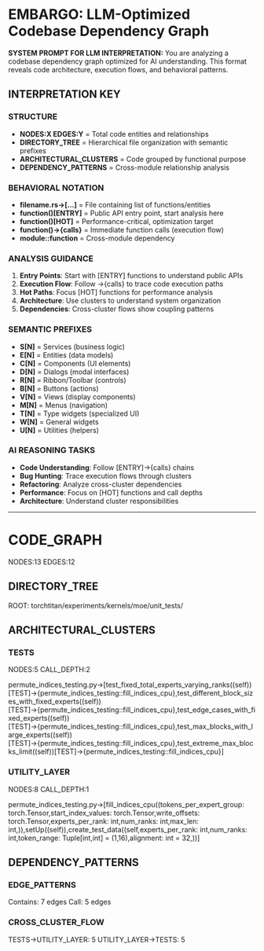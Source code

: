 # EMBARGO: LLM-Optimized Codebase Dependency Graph

**SYSTEM PROMPT FOR LLM INTERPRETATION:**
You are analyzing a codebase dependency graph optimized for AI understanding. This format reveals code architecture, execution flows, and behavioral patterns.

## INTERPRETATION KEY

### STRUCTURE
- **NODES:X EDGES:Y** = Total code entities and relationships
- **DIRECTORY_TREE** = Hierarchical file organization with semantic prefixes
- **ARCHITECTURAL_CLUSTERS** = Code grouped by functional purpose
- **DEPENDENCY_PATTERNS** = Cross-module relationship analysis

### BEHAVIORAL NOTATION
- **filename.rs→[...]** = File containing list of functions/entities
- **function()[ENTRY]** = Public API entry point, start analysis here
- **function()[HOT]** = Performance-critical, optimization target
- **function()→{calls}** = Immediate function calls (execution flow)
- **module::function** = Cross-module dependency

### ANALYSIS GUIDANCE
1. **Entry Points**: Start with [ENTRY] functions to understand public APIs
2. **Execution Flow**: Follow →{calls} to trace code execution paths
3. **Hot Paths**: Focus [HOT] functions for performance analysis
4. **Architecture**: Use clusters to understand system organization
5. **Dependencies**: Cross-cluster flows show coupling patterns

### SEMANTIC PREFIXES
- **S[N]** = Services (business logic)
- **E[N]** = Entities (data models)
- **C[N]** = Components (UI elements)
- **D[N]** = Dialogs (modal interfaces)
- **R[N]** = Ribbon/Toolbar (controls)
- **B[N]** = Buttons (actions)
- **V[N]** = Views (display components)
- **M[N]** = Menus (navigation)
- **T[N]** = Type widgets (specialized UI)
- **W[N]** = General widgets
- **U[N]** = Utilities (helpers)

### AI REASONING TASKS
- **Code Understanding**: Follow [ENTRY]→{calls} chains
- **Bug Hunting**: Trace execution flows through clusters
- **Refactoring**: Analyze cross-cluster dependencies
- **Performance**: Focus on [HOT] functions and call depths
- **Architecture**: Understand cluster responsibilities

---

# CODE_GRAPH
NODES:13 EDGES:12

## DIRECTORY_TREE
ROOT: torchtitan/experiments/kernels/moe/unit_tests/

## ARCHITECTURAL_CLUSTERS

### TESTS
NODES:5 CALL_DEPTH:2

permute_indices_testing.py→[test_fixed_total_experts_varying_ranks((self))[TEST]→{permute_indices_testing::fill_indices_cpu},test_different_block_sizes_with_fixed_experts((self))[TEST]→{permute_indices_testing::fill_indices_cpu},test_edge_cases_with_fixed_experts((self))[TEST]→{permute_indices_testing::fill_indices_cpu},test_max_blocks_with_large_experts((self))[TEST]→{permute_indices_testing::fill_indices_cpu},test_extreme_max_blocks_limit((self))[TEST]→{permute_indices_testing::fill_indices_cpu}] 
### UTILITY_LAYER
NODES:8 CALL_DEPTH:1

permute_indices_testing.py→[fill_indices_cpu((tokens_per_expert_group: torch.Tensor,start_index_values: torch.Tensor,write_offsets: torch.Tensor,experts_per_rank: int,num_ranks: int,max_len: int,)),setUp((self)),create_test_data((self,experts_per_rank: int,num_ranks: int,token_range: Tuple[int,int] = (1,16),alignment: int = 32,))] 

## DEPENDENCY_PATTERNS

### EDGE_PATTERNS
Contains: 7 edges
Call: 5 edges

### CROSS_CLUSTER_FLOW
TESTS→UTILITY_LAYER: 5
UTILITY_LAYER→TESTS: 5


